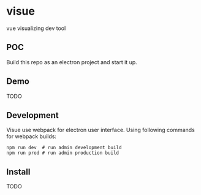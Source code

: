 # visue
vue visualizing dev tool


## POC
Build this repo as an electron project and start it up.


## Demo
TODO

## Development
Visue use webpack for electron user interface. Using following commands for webpack builds:

``` text
npm run dev  # run admin development build
npm run prod # run admin production build
```


## Install
TODO
